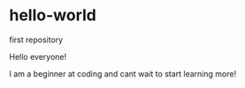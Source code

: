 # hello-world
first repository

Hello everyone! 

I am a beginner at coding and cant wait to start learning more!
